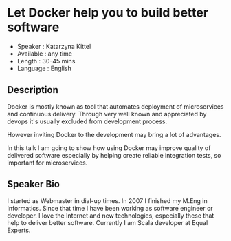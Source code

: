 Let Docker help you to build better software
========================

* Speaker   : Katarzyna Kittel
* Available : any time
* Length    : 30-45 mins
* Language  : English

Description
-----------

Docker is mostly known as tool that automates deployment of microservices and continuous delivery. Through very well known and appreciated by devops it's usually excluded from development process.

However inviting Docker to the development may bring a lot of advantages.

In this talk I am going to show how using Docker may improve quality of delivered software especially by helping create reliable integration tests, so important for microservices.


Speaker Bio
-----------

I started as Webmaster in dial-up times.  In 2007 I finished my M.Eng in Informatics. Since that time I have been working as software engineer or developer. I love the Internet and new technologies, especially these that help to deliver better software. Currently I am Scala developer at Equal Experts.
